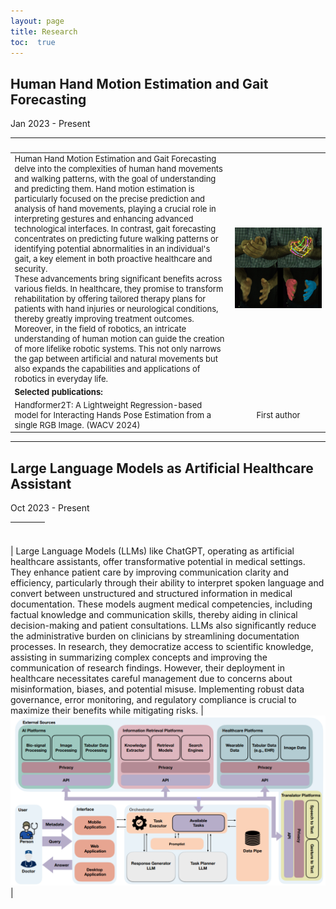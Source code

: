 ```yaml
---
layout: page
title: Research
toc:  true
---
```


<style scoped>
table {
  font-size: 13px;
}
</style>

<style>
table th:first-of-type {
    width: 70%;
}
table th:nth-of-type(2) {
    width: 30%;
}
</style>


## Human Hand Motion Estimation and Gait Forecasting

Jan 2023 - Present

| &nbsp;        | &nbsp;         |
| ---- |:---------------:|
| Human Hand Motion Estimation and Gait Forecasting delve into the complexities of human hand movements and walking patterns, with the goal of understanding and predicting them. Hand motion estimation is particularly focused on the precise prediction and analysis of hand movements, playing a crucial role in interpreting gestures and enhancing advanced technological interfaces. In contrast, gait forecasting concentrates on predicting future walking patterns or identifying potential abnormalities in an individual's gait, a key element in both proactive healthcare and security.<br> These advancements bring significant benefits across various fields. In healthcare, they promise to transform rehabilitation by offering tailored therapy plans for patients with hand injuries or neurological conditions, thereby greatly improving treatment outcomes. Moreover, in the field of robotics, an intricate understanding of human motion can guide the creation of more lifelike robotic systems. This not only narrows the gap between artificial and natural movements but also expands the capabilities and applications of robotics in everyday life.    |   ![R1](pubimages/R1.jpg)     |
| **Selected publications:**        | &nbsp;         |
| Handformer2T: A Lightweight Regression-based model for Interacting Hands Pose Estimation from a single RGB Image. (WACV 2024)        | First author  |

---

## Large Language Models as Artificial Healthcare Assistant

Oct 2023 - Present

| &nbsp;        | &nbsp;         |
| ---- |:---------------:|
| 
Large Language Models (LLMs) like ChatGPT, operating as artificial healthcare assistants, offer transformative potential in medical settings. They enhance patient care by improving communication clarity and efficiency, particularly through their ability to interpret spoken language and convert between unstructured and structured information in medical documentation. These models augment medical competencies, including factual knowledge and communication skills, thereby aiding in clinical decision-making and patient consultations. LLMs also significantly reduce the administrative burden on clinicians by streamlining documentation processes. In research, they democratize access to scientific knowledge, assisting in summarizing complex concepts and improving the communication of research findings. However, their deployment in healthcare necessitates careful management due to concerns about misinformation, biases, and potential misuse. Implementing robust data governance, error monitoring, and regulatory compliance is crucial to maximize their benefits while mitigating risks.   |   ![R2](pubimages/R2.jpg)     |
